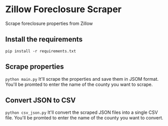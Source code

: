# Zillow Foreclosure Scraper
Scrape foreclosure properties from Zillow


## Install the requirements 
`pip install -r requirements.txt`

## Scrape properties
`python main.py`
It'll scrape the properties and save them in JSOM format. You'll be promted to enter the name of the county you want to scrape.

## Convert JSON to CSV
`python csv_json.py`
It'll convert the scraped JSON files into a single CSV file.  You'll be promted to enter the name of the county you want to convert.
